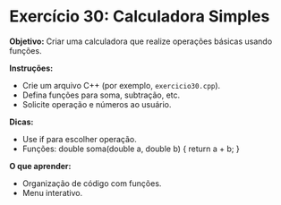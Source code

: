 # Exercício 30: Calculadora Simples

**Objetivo:** Criar uma calculadora que realize operações básicas usando funções.

**Instruções:**
- Crie um arquivo C++ (por exemplo, `exercicio30.cpp`).
- Defina funções para soma, subtração, etc.
- Solicite operação e números ao usuário.

**Dicas:**
- Use if para escolher operação.
- Funções: double soma(double a, double b) { return a + b; }

**O que aprender:**
- Organização de código com funções.
- Menu interativo.